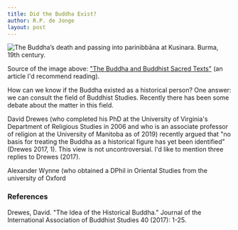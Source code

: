 ```yaml
---
title: Did the Buddha Exist?
author: R.P. de Jonge
layout: post
---
```


<span class="image left"><img src="{{ 'assets/images/death-of-buddha.jpg' | relative_url }}" alt="The Buddha’s death and passing into parinibbāna at Kusinara. Burma, 19th century." /></span>

<p>Source of the image above: <a href="https://www.bl.uk/sacred-texts/articles/the-buddha-and-buddhist-sacred-texts">"The Buddha and Buddhist Sacred Texts"</a> (an article I'd recommend reading).</p>

<p>How can we know if the Buddha existed as a historical person? One answer: we can consult the field of Buddhist Studies.
Recently there has been some debate about the matter in this field.</p>

<p>David Drewes (who completed his PhD at the University of Virginia's Department of Religious Studies in 2006 and who is an associate professor of religion at the University of Manitoba as of 2019) recently argued that "no basis for treating the Buddha as a historical figure has yet been identified" (Drewes 2017, 1). This view is not uncontroversial. I'd like to mention three replies to Drewes (2017).</p>

<p>Alexander Wynne (who obtained a DPhil in Oriental Studies from the university of Oxford

<h3>References</h3>
<p>Drewes, David. "The Idea of the Historical Buddha." Journal of the International Association of Buddhist Studies 40 (2017): 1-25.</p>
